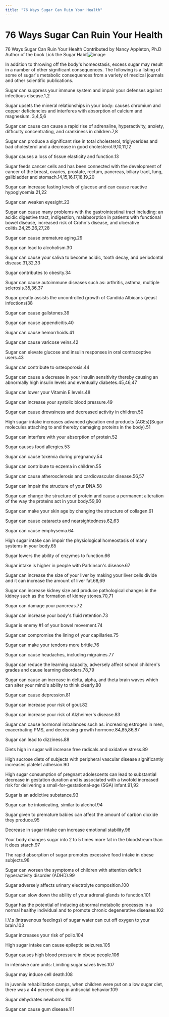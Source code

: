 ```yaml
---
title: "76 Ways Sugar Can Ruin Your Health"
---
```

# 76 Ways Sugar Can Ruin Your Health

76 Ways Sugar Can Ruin Your Health
Contributed by Nancy Appleton, Ph.D Author of the book Lick the Sugar Habit![image](a50a833f9ed2a41592852ed502494743.jpg)

In addition to throwing off the body's homeostasis, excess sugar may result in a number of other significant consequences. The following is a listing of some of sugar's metabolic consequences from a variety of medical journals and other scientific publications.

Sugar can suppress your immune system and impair your defenses against infectious disease.1,2

Sugar upsets the mineral relationships in your body: causes chromium and copper deficiencies and interferes with absorption of calcium and magnesium. 3,4,5,6

Sugar can cause can cause a rapid rise of adrenaline, hyperactivity, anxiety, difficulty concentrating, and crankiness in children.7,8

Sugar can produce a significant rise in total cholesterol, triglycerides and bad cholesterol and a decrease in good cholesterol.9,10,11,12

Sugar causes a loss of tissue elasticity and function.13

Sugar feeds cancer cells and has been connected with the development of cancer of the breast, ovaries, prostate, rectum, pancreas, biliary tract, lung, gallbladder and stomach.14,15,16,17,18,19,20

Sugar can increase fasting levels of glucose and can cause reactive hypoglycemia.21,22

Sugar can weaken eyesight.23

Sugar can cause many problems with the gastrointestinal tract including: an acidic digestive tract, indigestion, malabsorption in patients with functional bowel disease, increased risk of Crohn's disease, and ulcerative colitis.24,25,26,27,28

Sugar can cause premature aging.29

Sugar can lead to alcoholism.30

Sugar can cause your saliva to become acidic, tooth decay, and periodontal disease.31,32,33

Sugar contributes to obesity.34

Sugar can cause autoimmune diseases such as: arthritis, asthma, multiple sclerosis.35,36,37

Sugar greatly assists the uncontrolled growth of Candida Albicans (yeast infections)38

Sugar can cause gallstones.39

Sugar can cause appendicitis.40

Sugar can cause hemorrhoids.41

Sugar can cause varicose veins.42

Sugar can elevate glucose and insulin responses in oral contraceptive users.43

Sugar can contribute to osteoporosis.44

Sugar can cause a decrease in your insulin sensitivity thereby causing an abnormally high insulin levels and eventually diabetes.45,46,47

Sugar can lower your Vitamin E levels.48

Sugar can increase your systolic blood pressure.49

Sugar can cause drowsiness and decreased activity in children.50

High sugar intake increases advanced glycation end products (AGEs)(Sugar molecules attaching to and thereby damaging proteins in the body).51

Sugar can interfere with your absorption of protein.52

Sugar causes food allergies.53

Sugar can cause toxemia during pregnancy.54

Sugar can contribute to eczema in children.55

Sugar can cause atherosclerosis and cardiovascular disease.56,57

Sugar can impair the structure of your DNA.58

Sugar can change the structure of protein and cause a permanent alteration of the way the proteins act in your body.59,60

Sugar can make your skin age by changing the structure of collagen.61

Sugar can cause cataracts and nearsightedness.62,63

Sugar can cause emphysema.64

High sugar intake can impair the physiological homeostasis of many systems in your body.65

Sugar lowers the ability of enzymes to function.66

Sugar intake is higher in people with Parkinson's disease.67

Sugar can increase the size of your liver by making your liver cells divide and it can increase the amount of liver fat.68,69

Sugar can increase kidney size and produce pathological changes in the kidney such as the formation of kidney stones.70,71

Sugar can damage your pancreas.72

Sugar can increase your body's fluid retention.73

Sugar is enemy #1 of your bowel movement.74

Sugar can compromise the lining of your capillaries.75

Sugar can make your tendons more brittle.76

Sugar can cause headaches, including migraines.77

Sugar can reduce the learning capacity, adversely affect school children's grades and cause learning disorders.78,79

Sugar can cause an increase in delta, alpha, and theta brain waves which can alter your mind's ability to think clearly.80

Sugar can cause depression.81

Sugar can increase your risk of gout.82

Sugar can increase your risk of Alzheimer's disease.83

Sugar can cause hormonal imbalances such as: increasing estrogen in men, exacerbating PMS, and decreasing growth hormone.84,85,86,87

Sugar can lead to dizziness.88

Diets high in sugar will increase free radicals and oxidative stress.89

High sucrose diets of subjects with peripheral vascular disease significantly increases platelet adhesion.90

High sugar consumption of pregnant adolescents can lead to substantial decrease in gestation duration and is associated with a twofold increased risk for delivering a small-for-gestational-age (SGA) infant.91,92

Sugar is an addictive substance.93

Sugar can be intoxicating, similar to alcohol.94

Sugar given to premature babies can affect the amount of carbon dioxide they produce.95

Decrease in sugar intake can increase emotional stability.96

Your body changes sugar into 2 to 5 times more fat in the bloodstream than it does starch.97

The rapid absorption of sugar promotes excessive food intake in obese subjects.98

Sugar can worsen the symptoms of children with attention deficit hyperactivity disorder (ADHD).99

Sugar adversely affects urinary electrolyte composition.100

Sugar can slow down the ability of your adrenal glands to function.101

Sugar has the potential of inducing abnormal metabolic processes in a normal healthy individual and to promote chronic degenerative diseases.102

I.V.s (intravenous feedings) of sugar water can cut off oxygen to your brain.103

Sugar increases your risk of polio.104

High sugar intake can cause epileptic seizures.105

Sugar causes high blood pressure in obese people.106

In intensive care units: Limiting sugar saves lives.107

Sugar may induce cell death.108

In juvenile rehabilitation camps, when children were put on a low sugar diet, there was a 44 percent drop in antisocial behavior.109

Sugar dehydrates newborns.110

Sugar can cause gum disease.111



